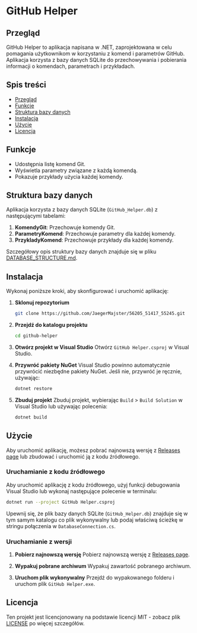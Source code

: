 
# GitHub Helper

## Przegląd

GitHub Helper to aplikacja napisana w .NET, zaprojektowana w celu pomagania użytkownikom w korzystaniu z komend i parametrów GitHub. Aplikacja korzysta z bazy danych SQLite do przechowywania i pobierania informacji o komendach, parametrach i przykładach.

## Spis treści

- [Przegląd](#przegląd)
- [Funkcje](#funkcje)
- [Struktura bazy danych](#struktura-bazy-danych)
- [Instalacja](#instalacja)
- [Użycie](#użycie)
- [Licencja](#licencja)

## Funkcje

- Udostępnia listę komend Git.
- Wyświetla parametry związane z każdą komendą.
- Pokazuje przykłady użycia każdej komendy.

## Struktura bazy danych

Aplikacja korzysta z bazy danych SQLite (`GitHub_Helper.db`) z następującymi tabelami:

1. **KomendyGit**: Przechowuje komendy Git.
2. **ParametryKomend**: Przechowuje parametry dla każdej komendy.
3. **PrzykladyKomend**: Przechowuje przykłady dla każdej komendy.

Szczegółowy opis struktury bazy danych znajduje się w pliku [DATABASE_STRUCTURE.md](./DATABASE_STRUCTURE.md).

## Instalacja

Wykonaj poniższe kroki, aby skonfigurować i uruchomić aplikację:

1. **Sklonuj repozytorium**
   ```bash
   git clone https://github.com/JaegerMajster/56205_51417_55245.git
   ```

2. **Przejdź do katalogu projektu**
   ```bash
   cd github-helper
   ```

3. **Otwórz projekt w Visual Studio**
   Otwórz `GitHub Helper.csproj` w Visual Studio.

4. **Przywróć pakiety NuGet**
   Visual Studio powinno automatycznie przywrócić niezbędne pakiety NuGet. Jeśli nie, przywróć je ręcznie, używając:
   ```bash
   dotnet restore
   ```

5. **Zbuduj projekt**
   Zbuduj projekt, wybierając `Build` > `Build Solution` w Visual Studio lub używając polecenia:
   ```bash
   dotnet build
   ```

## Użycie

Aby uruchomić aplikację, możesz pobrać najnowszą wersję z [Releases page](https://github.com/JaegerMajster/56205_51417_55245/releases/tag/v0.98) lub zbudować i uruchomić ją z kodu źródłowego.

### Uruchamianie z kodu źródłowego

Aby uruchomić aplikację z kodu źródłowego, użyj funkcji debugowania Visual Studio lub wykonaj następujące polecenie w terminalu:
```bash
dotnet run --project GitHub Helper.csproj
```

Upewnij się, że plik bazy danych SQLite (`GitHub_Helper.db`) znajduje się w tym samym katalogu co plik wykonywalny lub podaj właściwą ścieżkę w stringu połączenia w `DatabaseConnection.cs`.

### Uruchamianie z wersji

1. **Pobierz najnowszą wersję**
   Pobierz najnowszą wersję z [Releases page](https://github.com/JaegerMajster/56205_51417_55245/releases/tag/v0.98).

2. **Wypakuj pobrane archiwum**
   Wypakuj zawartość pobranego archiwum.

3. **Uruchom plik wykonywalny**
   Przejdź do wypakowanego folderu i uruchom plik `GitHub Helper.exe`.

## Licencja

Ten projekt jest licencjonowany na podstawie licencji MIT - zobacz plik [LICENSE](LICENSE) po więcej szczegółów.
